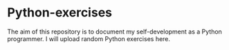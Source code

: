 # Python-exercises
The aim of this repository is to document my self-development as a Python programmer. I will upload random Python exercises here.